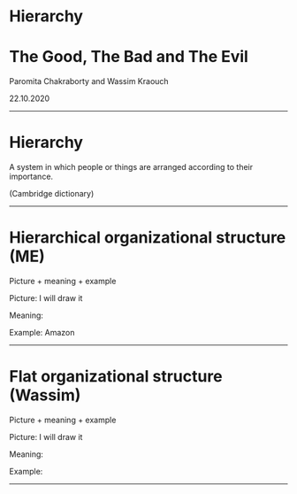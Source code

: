 # Hierarchy
# The Good, The Bad and The Evil

Paromita Chakraborty and Wassim Kraouch

22.10.2020

---

# Hierarchy

A system in which people or things are arranged according to their importance.

(Cambridge dictionary)

---

# Hierarchical organizational structure (ME)

Picture + meaning + example

Picture: I will draw it

Meaning:

Example: Amazon

---

# Flat organizational structure (Wassim)

Picture + meaning + example

Picture: I will draw it

Meaning:

Example:

---